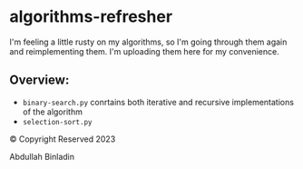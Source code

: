 # algorithms-refresher

I'm feeling a little rusty on my algorithms, so I'm going through them again and reimplementing them. I'm uploading them here for my convenience.

## Overview:
- ```binary-search.py``` conrtains both iterative and recursive implementations of the algorithm
- ```selection-sort.py```


&copy; Copyright Reserved 2023

Abdullah Binladin
